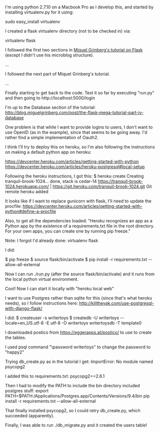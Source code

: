 
I'm using python 2.7.10 on a Macbook Pro as I develop this, and started by installing virtualenv.py for it using:

sudo easy_install virtualenv

I created a flask virtualenv directory (not to be checked in) via:

virtualenv flask

I followed the first two sections in [Miquel Grinberg's tutorial on Flask](http://blog.miguelgrinberg.com/post/the-flask-mega-tutorial-part-ii-templates)
(except I didn't use his microblog structure). 

...

I followed the next part of Miquel Grinberg's tutorial.

...

Finally starting to get back to the code. Test it so far by executing "run.py" and
then going to http://localhost:5000/login

I'm up to the Database section of the tutorial: http://blog.miguelgrinberg.com/post/the-flask-mega-tutorial-part-iv-database

One problem is that while I want to provide logins to users, I don't want to use OpenID (as in the example),
since that seems to be going away. I'd rather find a simple implementation of Oauth2.

I think I'll try to deploy this on heroku, so I'm also following the instructions on making a default python app on heroku:

https://devcenter.heroku.com/articles/getting-started-with-python
https://devcenter.heroku.com/articles/heroku-postgresql#local-setup

Following the heroku instructions, I got this:
$ heroku create
Creating tranquil-brook-1024... done, stack is cedar-14
https://tranquil-brook-1024.herokuapp.com/ | https://git.heroku.com/tranquil-brook-1024.git
Git remote heroku added

It looks like if I want to replace gunicorn with flask, I'll need to update the procfile:
https://devcenter.heroku.com/articles/getting-started-with-python#define-a-procfile

Also, to get all the dependencies loaded:
"Heroku recognizes an app as a Python app by the existence of a requirements.txt file in the root directory. 
For your own apps, you can create one by running pip freeze."

Note: I forgot I'd already done: virtualenv flask

I did:

$ pip freeze
$ source flask/bin/activate
$ pip install -r requirements.txt --allow-all-external

Now I can run ./run.py (after the source flask/bin/activate) and it runs from the local python virtual environment.

Cool! Now I can start it locally with "heroku local web"

I want to use Postgres rather than sqlite for this (since that's what heroku needs), so I follow instructions here:
http://killtheyak.com/use-postgresql-with-django-flask/

I did:
$ createuser -s writertoys
$ createdb -U writertoys --locale=en_US.utf-8 -E utf-8 -O writertoys writertoysdb -T template0

I downloaded postico from https://eggerapps.at/postico/ to use to create the tables.

I used psql command "\password writertoys" to change the password to "happy2"

Trying db_create.py as in the tutorial I get:
ImportError: No module named psycopg2

I added this to requirements.txt:
psycopg2==2.6.1

Then I had to modify the PATH to include the bin directory included postgres stuff:
export PATH=$PATH:/Applications/Postgres.app/Contents/Versions/9.4/bin
pip install -r requirements.txt --allow-all-external

That finally installed psycopg2, so I could retry db_create.py, which succeeded (apparently).

Finally, I was able to run ./db_migrate.py and it created the users table!

